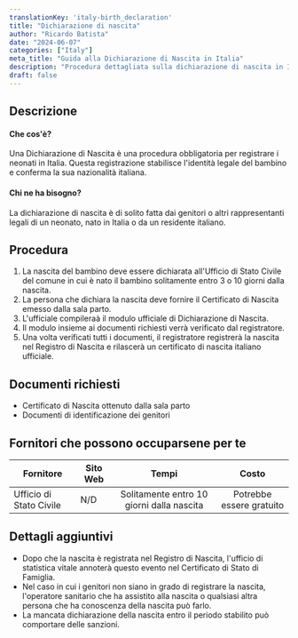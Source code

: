 ```yaml
---
translationKey: 'italy-birth_declaration'
title: "Dichiarazione di nascita"
author: "Ricardo Batista"
date: "2024-06-07"
categories: ["Italy"]
meta_title: "Guida alla Dichiarazione di Nascita in Italia"
description: "Procedura dettagliata sulla dichiarazione di nascita in Italia, inclusi documenti necessari, fornitori e dettagli aggiuntivi"
draft: false
---
```


## Descrizione
#### Che cos'è?
Una Dichiarazione di Nascita è una procedura obbligatoria per registrare i neonati in Italia. Questa registrazione stabilisce l'identità legale del bambino e conferma la sua nazionalità italiana.

#### Chi ne ha bisogno?
La dichiarazione di nascita è di solito fatta dai genitori o altri rappresentanti legali di un neonato, nato in Italia o da un residente italiano.

## Procedura
1. La nascita del bambino deve essere dichiarata all'Ufficio di Stato Civile del comune in cui è nato il bambino solitamente entro 3 o 10 giorni dalla nascita.
2. La persona che dichiara la nascita deve fornire il Certificato di Nascita emesso dalla sala parto.
3. L'ufficiale compileraà il modulo ufficiale di Dichiarazione di Nascita.
4. Il modulo insieme ai documenti richiesti verrà verificato dal registratore.
5. Una volta verificati tutti i documenti, il registratore registrerà la nascita nel Registro di Nascita e rilascerà un certificato di nascita italiano ufficiale.

## Documenti richiesti
- Certificato di Nascita ottenuto dalla sala parto
- Documenti di identificazione dei genitori

## Fornitori che possono occuparsene per te

| Fornitore       |     Sito Web    |     Tempi    |        Costo      |
| --------------- | --------------- |  :-------------: | :-------------: |
| Ufficio di Stato Civile      |  N/D       |      Solitamente entro 10 giorni dalla nascita      |        Potrebbe essere gratuito        |

## Dettagli aggiuntivi
- Dopo che la nascita è registrata nel Registro di Nascita, l'ufficio di statistica vitale annoterà questo evento nel Certificato di Stato di Famiglia.
- Nel caso in cui i genitori non siano in grado di registrare la nascita, l'operatore sanitario che ha assistito alla nascita o qualsiasi altra persona che ha conoscenza della nascita può farlo.
- La mancata dichiarazione della nascita entro il periodo stabilito può comportare delle sanzioni.